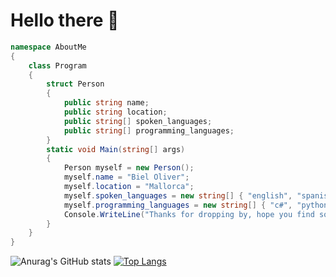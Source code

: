 # Hello there 👋
```c#
namespace AboutMe
{
    class Program
    {
        struct Person
        {
            public string name;
            public string location;
            public string[] spoken_languages;
            public string[] programming_languages;
        }
        static void Main(string[] args)
        {
            Person myself = new Person();
            myself.name = "Biel Oliver";
            myself.location = "Mallorca";
            myself.spoken_languages = new string[] { "english", "spanish", "catalan" };
            myself.programming_languages = new string[] { "c#", "python", "javascript" };
            Console.WriteLine("Thanks for dropping by, hope you find some of my work interesting.");
        }
    }
}
```

![Anurag's GitHub stats](https://github-readme-stats.vercel.app/api?username=bieloliver06&hide=contribs,prs&count_private=true&show_icons=true&theme=dark)
[![Top Langs](https://github-readme-stats.vercel.app/api/top-langs/?username=bieloliver06&layout=compact&theme=dark)](https://github.com/anuraghazra/github-readme-stats)
